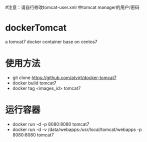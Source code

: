 #注意：请自行修改tomcat-user.xml 中tomcat manager的用户/密码

# dockerTomcat
a tomcat7 docker container base on centos7

# 使用方法
  * git clone https://github.com/atvirt/docker-tomcat7
  * docker build tomcat7
  * docker tag \<images_id\> tomcat7
  
# 运行容器
  * docker run -d -p 8080:8080 tomcat7
  * docker run -d -v /data/webapps:/usr/local/tomcat/webapps -p 8080:8080 tomcat7
  

